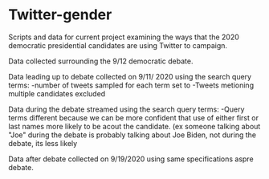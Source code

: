 # Twitter-gender
Scripts and data for current project examining the ways that the 2020 democratic presidential candidates are using Twitter to campaign.

Data collected surrounding the 9/12 democratic debate.

Data leading up to debate collected on 9/11/ 2020 using the search query terms: 
  -number of tweets sampled for each term set to
  -Tweets metioning multiple candidates excluded


Data during the debate streamed using the search query terms:
  -Query terms different because we can be more confident that use of either first or last names more likely to be acout the candidate. (ex someone talking about "Joe" during the debate is probably talking about Joe Biden, not during the debate, its less likely

Data after debate collected on 9/19/2020 using same specifications aspre debate.


